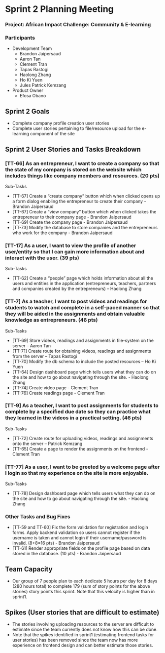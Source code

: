 # Sprint 2 Planning Meeting
### Project: African Impact Challenge: Community & E-learning

### Participants
  - Development Team
    - Brandon Jaipersaud
    - Aaron Tan
    - Clement Tran
    - Tapas Rastogi
    - Haolong Zhang
    - Ho Ki Yuen
    - Jules Patrick Kemzang
  - Product Owner
    - Efosa Obano

## Sprint 2 Goals
- Complete company profile creation user stories 
- Complete user stories pertaining to file/resource upload for the e-learning component of the site


## Sprint 2 User Stories and Tasks Breakdown


### [TT-66] As an entrepreneur, I want to create a company so that the state of my company is stored on the website which includes things like company members and resources. (20 pts)
Sub-Tasks
* [TT-67] Create a “create company” button which when clicked opens up a form dialog enabling the entrepreneur to create their company - Brandon Jaipersaud
* [TT-67] Create a “view company” button which when clicked takes the entrepreneur to their company page - Brandon Jaipersaud
* [TT-69] Create the company page - Brandon Jaipersaud
* [TT-73] Modify the database to store companies and the entrepreneurs who work for the company - Brandon Jaipersaud

### [TT-17] As a user, I want to view the profile of another user/entity so that I can gain more information about and interact with the user. (39 pts)
Sub-Tasks
* [TT-62] Create a “people” page which holds information about all the users and entities in the application (entrepreneurs, teachers, partners and companies created by the entrepreneurs)  – Haolong Zhang


### [TT-7] As a teacher, I want to post videos and readings for students to watch and complete in a self-paced manner so that they will be aided in the assignments and obtain valuable knowledge as entrepreneurs. (46 pts)
Sub-Tasks
* [TT-69] Store videos, readings and assignments in file-system on the server  – Aaron Tan
* [TT-71] Create route for obtaining videos, readings and assignments from the server – Tapas Rastogi
* [TT-70] Modify the db schema to include the posted resources – Ho Ki Yuen
* [TT-64] Design dashboard page which tells users what they can do on the site and how to go about navigating through the site. - Haolong Zhang
* [TT-74] Create video page - Clement Tran
* [TT-76] Create readings page - Clement Tran

### [TT-9] As a teacher, I want to post assignments for students to complete by a specified due date so they can practice what they learned in the videos in a practical setting.  (46 pts)
Sub-Tasks
* [TT-72] Create route for uploading videos, readings and assignments onto the server – Patrick Kemzang
* [TT-65] Create a page to render the assignments on the frontend - Clement Tran

### [TT-77] As a user, I want to be greeted by a welcome page after I login so that my experience on the site is more enjoyable.
Sub-Tasks
* [TT-78] Design dashboard page which tells users what they can do on the site and how to go about navigating through the site. - Haolong Zhang


### Other Tasks and Bug Fixes

* [TT-59 and TT-60] Fix the form validation for registration and login forms. Apply backend validation so users cannot register if the username is taken and cannot login if their username/password is invalid. (8+8=16 pts) - Brandon Jaipersaud 
* [TT-61] Render appropriate fields on the profile page based on data stored in the database. (10 pts) - Brandon Jaipersaud



## Team Capacity
* Our group of 7 people plan to each dedicate 5 hours per day for 8 days (280 hours total) to complete 179 (sum of story points for the above stories) story points this sprint. Note that this velocity is higher than in sprint1.

## Spikes (User stories that are difficult to estimate)
* The stories involving uploading resources to the server are difficult to estimate since the team currently does not know how this can be done.
* Note that the spikes identified in sprint1 (estimating frontend tasks for user stories) has been removed since the team now has more experience on frontend design and can better estimate those stories. 






